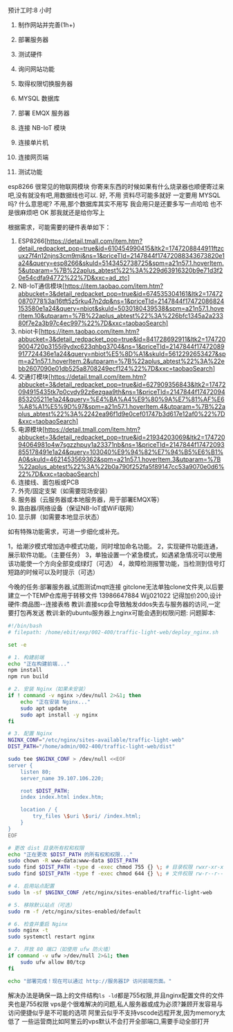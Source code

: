 预计工时:8 小时

1. 制作网站并完善(1h+)
2. 部署服务器
3. 测试硬件

4. 询问网站功能
5. 取得权限切换服务器
6. MYSQL 数据库
7. 部署 EMQX 服务器
8. 连接 NB-IoT 模块
9. 连接单片机
10. 连接网页端
11. 测试功能

esp8266 很常见的物联网模块 你寄来东西的时候如果有什么烧录器也顺便寄过来吧,没有就没有吧,用数据线也可以. 好, 不用 资料尽可能多就好 一定要用 MYSQL 吗? 什么意思呢? 不用,那个数据库其实不用写 我会用只是还要多写一点哈哈 也不是很麻烦吧 OK 那我就还是给你写上

根据需求，可能需要的硬件表单如下：

1. ESP8266[https://detail.tmall.com/item.htm?detail_redpacket_pop=true&id=610454990415&ltk2=1747208844911ftzcuxz7f4n12njns3cm9mj&ns=1&priceTId=2147844f17472088343673820e1a24&query=esp8266&skuId=5143452738725&spm=a21n57.1.hoverItem.5&utparam=%7B%22aplus_abtest%22%3A%229d63916320b9e71d3f20e54cdfa94772%22%7D&xxc=ad_ztc]
2. NB-IoT通信模块[https://item.taobao.com/item.htm?abbucket=3&detail_redpacket_pop=true&id=674535304161&ltk2=1747208707781i3ai16tft5z5rku47n2dp&ns=1&priceTId=2147844f17472086824153580e1a24&query=nbiot&skuId=5030180439538&spm=a21n57.1.hoverItem.10&utparam=%7B%22aplus_abtest%22%3A%226bfc1345a2a23380f7e2a3b97c4ec997%22%7D&xxc=taobaoSearch]
3. nbiot卡[https://item.taobao.com/item.htm?abbucket=3&detail_redpacket_pop=true&id=841728692911&ltk2=1747209004720p3155j9ydxc623qhbg3704&ns=1&priceTId=2147844f17472089917724436e1a24&query=nbiot%E5%8D%A1&skuId=5612292653427&spm=a21n57.1.hoverItem.2&utparam=%7B%22aplus_abtest%22%3A%22ebb2607090e01db525a8708249ecf124%22%7D&xxc=taobaoSearch]
3. 交通灯模块[https://detail.tmall.com/item.htm?abbucket=3&detail_redpacket_pop=true&id=627909356843&ltk2=17472094915435tk7p0cvdy92z6ezgaa9th&ns=1&priceTId=2147844f17472094853205211e1a24&query=%E4%BA%A4%E9%80%9A%E7%81%AF%E6%A8%A1%E5%9D%97&spm=a21n57.1.hoverItem.4&utparam=%7B%22aplus_abtest%22%3A%2242ea96f1d9e0cef01747b3d617e12af0%22%7D&xxc=taobaoSearch]
4. 电源模块[https://detail.tmall.com/item.htm?abbucket=3&detail_redpacket_pop=true&id=21934203069&ltk2=17472094064981o4w7sgzzhpuy1a23371nb&ns=1&priceTId=2147844f17472093855178491e1a24&query=103040%E9%94%82%E7%94%B5%E6%B1%A0&skuId=4621453569362&spm=a21n57.1.hoverItem.3&utparam=%7B%22aplus_abtest%22%3A%22b0a790f252fa5f89147cc53a9070e0d6%22%7D&xxc=taobaoSearch]
8. 连接线、面包板或PCB
9. 外壳/固定支架（如需要现场安装）
10. 服务器（云服务器或本地服务器，用于部署EMQX等）
11. 路由器/网络设备（保证NB-IoT或WiFi联网）
12. 显示屏（如需要本地显示状态）

如有特殊功能需求，可进一步细化或补充。

1，给潮汐模式增加选中模式功能，同时增加命名功能。
2，实现硬件功能连通，展示软件功能。（主要任务）
3，单独设置一个紧急模式，如遇紧急情况可以使用该功能使一个方向全部变成绿灯（可选）
4，故障检测报警功能，当检测到信号灯短路的时候可以及时提示（可选）

今晚的任务:部署服务器,试图测试mqtt连接
gitclone无法单独clone文件夹,以后要建立一个TEMP仓库用于转移文件
13986647884
Wjj021022
记得加价200,设计硬件:商品图--连接表格
教训:直接scp会导致触发ddos失去与服务器的访问,一定要打包再发送
教训:新的ubuntu服务器上nginx可能会遇到权限问题:
问题脚本:
```bash
#!/bin/bash
# filepath: /home/ebit/exp/002-400/traffic-light-web/deploy_nginx.sh

set -e

# 1. 构建前端
echo "正在构建前端..."
npm install
npm run build

# 2. 安装 Nginx（如果未安装）
if ! command -v nginx >/dev/null 2>&1; then
    echo "正在安装 Nginx..."
    sudo apt update
    sudo apt install -y nginx
fi

# 3. 配置 Nginx
NGINX_CONF="/etc/nginx/sites-available/traffic-light-web"
DIST_PATH="/home/admin/002-400/traffic-light-web/dist"

sudo tee $NGINX_CONF > /dev/null <<EOF
server {
    listen 80;
    server_name 39.107.106.220;

    root $DIST_PATH;
    index index.html index.htm;

    location / {
        try_files \$uri \$uri/ /index.html;
    }
}
EOF

# 更改 dist 目录所有权和权限
echo "正在更改 $DIST_PATH 的所有权和权限..."
sudo chown -R www-data:www-data $DIST_PATH
sudo find $DIST_PATH -type d -exec chmod 755 {} \; # 目录权限 rwxr-xr-x
sudo find $DIST_PATH -type f -exec chmod 644 {} \; # 文件权限 rw-r--r--

# 4. 启用站点配置
sudo ln -sf $NGINX_CONF /etc/nginx/sites-enabled/traffic-light-web

# 5. 移除默认站点（可选）
sudo rm -f /etc/nginx/sites-enabled/default

# 6. 检查并重启 Nginx
sudo nginx -t
sudo systemctl restart nginx

# 7. 开放 80 端口（如使用 ufw 防火墙）
if command -v ufw >/dev/null 2>&1; then
    sudo ufw allow 80/tcp
fi

echo "部署完成！现在可以通过 http://服务器IP 访问前端页面。"
```
解决办法是确保一路上的文件结构`ls -ld`都是755权限,并且nginx配置文件的文件夹也是755权限
vps是个很难解决的问题,私人服务器或成为必须?兼顾开发容易与访问便捷似乎是不可能的选项
阿里云似乎不支持vscode远程开发,因为memory太低了
一些运营商比如阿里云的vps默认不会打开全部端口,需要手动全部打开

